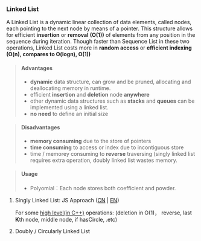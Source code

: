 ### Linked List
A Linked List is a dynamic linear collection of data elements, called nodes, each pointing to the next node by means of a pointer. This structure allows for efficient **insertion** or **removal** __(O(1))__ of elements from any position in the sequence during iteration. Though faster than Sequence List in these two operations, Linked List costs more in **random access** or **efficient indexing** __(O(n), compares to O(logn), O(1))__
>#### Advantages
>- **dynamic** data structure, can grow and be pruned, allocating and deallocating memory in runtime.
>- efficient **insertion** and **deletion** node **anywhere**
>- other dynamic data structures such as **stacks** and **queues** can be implemented using a linked list.
>- **no need** to define an initial size

>#### Disadvantages
>- **memory consuming** due to the store of pointers
>- **time consuming** to access or index due to incontiguous store
>- time / memorey consuming to **reverse** traversing (singly linked list requires extra operation, doubly linked list wastes memory.

>#### Usage
>- Polyomial：Each node stores both coefficient and powder.

1. Singly Linked List: JS Approach ([CN](http://wuzhiwei.net/ds_app_linkedlist/) | [EN](https://www.nczonline.net/blog/2009/04/13/computer-science-in-javascript-linked-list/))

   For some [high level(in C++)](http://wuchong.me/blog/2014/03/25/interview-link-questions/) operations: (deletion in O(1)， reverse, last **K**th node, middle node, if hasCircle, .etc)

1. Doubly / Circularly Linked List